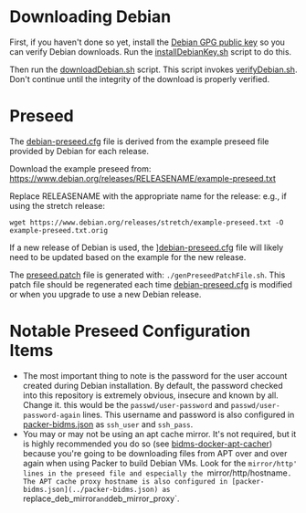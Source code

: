 # Downloading Debian

First, if you haven't done so yet, install the [Debian GPG public
key](https://keyring.debian.org/) so you can verify Debian downloads.  Run
the [installDebianKey.sh](installDebianKey.sh) script to do this.

Then run the [downloadDebian.sh](downloadDebian.sh) script.  This script
invokes [verifyDebian.sh](verifyDebian.sh).  Don't continue until the
integrity of the download is properly verified.

# Preseed

The [debian-preseed.cfg](debian-preseed.cfg) file is derived from the
example preseed file provided by Debian for each release.

Download the example preseed from:
https://www.debian.org/releases/RELEASENAME/example-preseed.txt

Replace RELEASENAME with the appropriate name for the release: e.g., if
using the stretch release:
```
wget https://www.debian.org/releases/stretch/example-preseed.txt -O example-preseed.txt.orig
```

If a new release of Debian is used, the
][debian-preseed.cfg](debian-preseed.cfg) file will likely need to be
updated based on the example for the new release.

The [preseed.patch](preseed.patch) file is generated with:
`./genPreseedPatchFile.sh`.  This patch file should be regenerated each time
[debian-preseed.cfg](debian-preseed.cfg) is modified or when you upgrade to
use a new Debian release.

# Notable Preseed Configuration Items

* The most important thing to note is the password for the user account
  created during Debian installation.  By default, the password checked into
  this repository is extremely obvious, insecure and known by all.  Change
  it.  this would be the `passwd/user-password` and
  `passwd/user-password-again` lines.  This username and password is also
  configured in [packer-bidms.json](../packer-bidms.json) as `ssh_user` and
  `ssh_pass`.
* You may or may not be using an apt cache mirror.  It's not required, but
  it is highly recommended you do so (see
  [bidms-docker-apt-cacher](http://github.com/calnet-oss/bidms-docker-apt-cacher))
  because you're going to be downloading files from APT over and over again
  when using Packer to build Debian VMs.  Look for the `mirror/http' lines
  in the preseed file and especially the `mirror/http/hostname`.  The APT
  cache proxy hostname is also configured in
  [packer-bidms.json](../packer-bidms.json) as `replace_deb_mirror` and
  `deb_mirror_proxy`.
